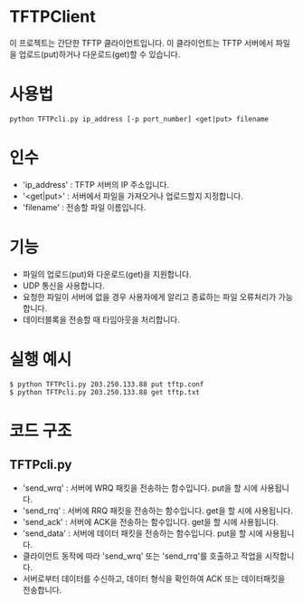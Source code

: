 # TFTPClient
이 프로젝트는 간단한 TFTP 클라이언트입니다. 이 클라이언트는 TFTP 서버에서 파일을 업로드(put)하거나 다운로드(get)할 수 있습니다.

# 사용법
    python TFTPcli.py ip_address [-p port_number] <get|put> filename

# 인수
* 'ip_address' : TFTP 서버의 IP 주소입니다.
* '<get|put>' : 서버에서 파일을 가져오거나 업로드할지 지정합니다.
* 'filename' : 전송할 파일 이름입니다.

# 기능
* 파일의 업로드(put)와 다운로드(get)을 지원합니다.
* UDP 통신을 사용합니다.
* 요청한 파일이 서버에 없을 경우 사용자에게 알리고 종료하는 파일 오류처리가 가능합니다.
* 데이터블록을 전송할 때 타임아웃을 처리합니다.

# 실행 예시
    $ python TFTPcli.py 203.250.133.88 put tftp.conf
    $ python TFTPcli.py 203.250.133.88 get tftp.txt

# 코드 구조
## TFTPcli.py
*  'send_wrq' : 서버에 WRQ 패킷을 전송하는 함수입니다. put을 할 시에 사용됩니다.
*  'send_rrq' : 서버에 RRQ 패킷을 전송하는 함수입니다. get을 할 시에 사용됩니다.
*  'send_ack' : 서버에 ACK을 전송하는 함수입니다. get을 할 시에 사용됩니다.
*  'send_data' : 서버에 데이터 패킷을 전송하는 함수입니다. put을 할 시에 사용됩니다.
*  클라이언트 동작에 따라 'send_wrq' 또는 'send_rrq'를 호출하고 작업을 시작합니다.
*  서버로부터 데이터를 수신하고, 데이터 형식을 확인하여 ACK 또는 데이터패킷을 전송합니다.
